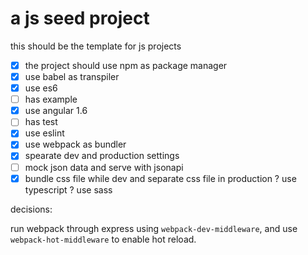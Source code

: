 # a js seed project
this should be the template for js projects

- [x] the project should use npm as package manager
- [x] use babel as transpiler 
- [x] use es6
- [ ] has example
- [x] use angular 1.6
- [ ] has test
- [x] use eslint
- [x] use webpack as bundler
- [x] spearate dev and production settings
- [ ] mock json data and serve with jsonapi
- [x] bundle css file while dev and separate css file in production
? use typescript
? use sass

decisions:

run webpack through express using `webpack-dev-middleware`, and use `webpack-hot-middleware` to enable hot reload.